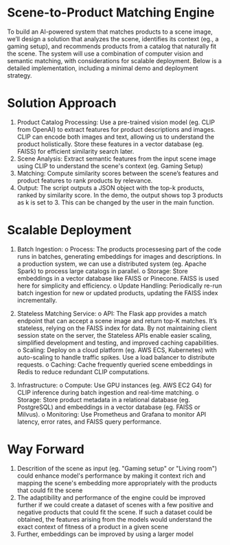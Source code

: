 # Scene-to-Product Matching Engine
To build an AI-powered system that matches products to a scene image, we’ll design a solution that analyzes the scene, identifies its context (eg., a gaming setup), and recommends products from a catalog that naturally fit the scene. The system will use a combination of computer vision and semantic matching, with considerations for scalable deployment. Below is a detailed implementation, including a minimal demo and deployment strategy.

# Solution Approach
1. Product Catalog Processing: Use a pre-trained vision model (eg. CLIP from OpenAI) to extract features for product descriptions and images. CLIP can encode both images and text, allowing us to understand the product holistically. 
Store these features in a vector database (eg. FAISS) for efficient similarity search later.
2. Scene Analysis: Extract semantic features from the input scene image using CLIP to understand the scene's context (eg. Gaming Setup)
3. Matching: Compute similarity scores between the scene’s features and product features to rank products by relevance. 
4. Output: The script outputs a JSON object with the top-k products, ranked by similarity score. In the demo, the output shows top 3 products as k is set to 3. This can be changed by the user in the main function.


# Scalable Deployment
1.	Batch Ingestion: 
      o	Process: The products processesing part of the code runs in batches, generating embeddings for images and descriptions. In a production system, we can use a distributed system (eg. Apache Spark) to process large catalogs in parallel.
      o	Storage: Store embeddings in a vector database like FAISS or Pinecone. FAISS is used here for simplicity and efficiency.
      o	Update Handling: Periodically re-run batch ingestion for new or updated products, updating the FAISS index incrementally.

2.	Stateless Matching Service: 
      o	API: The Flask app provides a match endpoint that can accept a scene image and return top-K matches. It’s stateless, relying on the FAISS index for data. By not maintaining client session state on the server, the Stateless APIs enable easier scaling, simplified development and testing, and improved caching capabilities.
      o	Scaling: Deploy on a cloud platform (eg. AWS ECS, Kubernetes) with auto-scaling to handle traffic spikes. Use a load balancer to distribute requests.
      o	Caching: Cache frequently queried scene embeddings in Redis to reduce redundant CLIP computations.

3.	Infrastructure:
      o	Compute: Use GPU instances (eg. AWS EC2 G4) for CLIP inference during batch ingestion and real-time matching.
      o	Storage: Store product metadata in a relational database (eg. PostgreSQL) and embeddings in a vector database (eg. FAISS or Milvus).
      o	Monitoring: Use Prometheus and Grafana to monitor API latency, error rates, and FAISS query performance.

# Way Forward
1. Descrition of the scene as input (eg. "Gaming setup" or "Living room") could enhance model's performance by making it context rich and mapping the scene's embedding more appropriately with the products that could fit the scene
2. The adaptibility and performance of the engine could be improved further if we could create a dataset of scenes with a few positive and negative products that could fit the scene. If such a dataset could be obtained, the features arising from the models would understand the exact context of fitness of a product in a given scene
3. Further, embeddings can be improved by using a larger model
